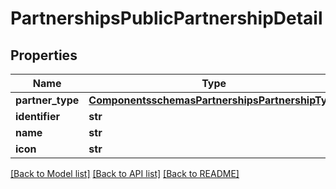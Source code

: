 # PartnershipsPublicPartnershipDetail

## Properties
Name | Type | Description | Notes
------------ | ------------- | ------------- | -------------
**partner_type** | [**ComponentsschemasPartnershipsPartnershipType**](ComponentsschemasPartnershipsPartnershipType.md) |  | [optional] 
**identifier** | **str** |  | [optional] 
**name** | **str** |  | [optional] 
**icon** | **str** |  | [optional] 

[[Back to Model list]](../README.md#documentation-for-models) [[Back to API list]](../README.md#documentation-for-api-endpoints) [[Back to README]](../README.md)


